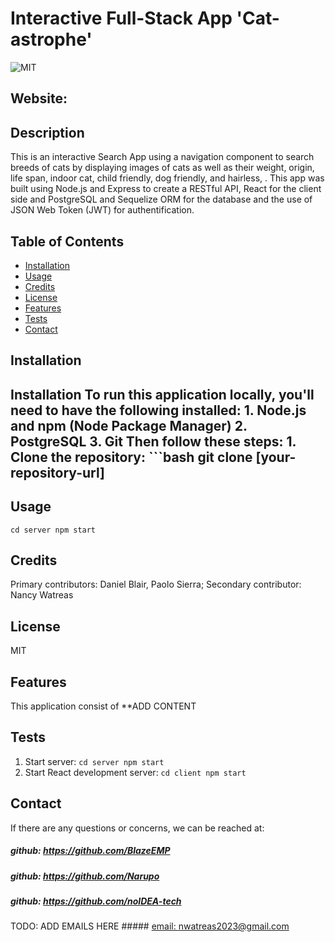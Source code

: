 # Interactive Full-Stack App 'Cat-astrophe' 
![MIT](https://img.shields.io/badge/License-MIT-blue)

## Website: 
<!--TODO: ADD LINKS HERE  [website](https://'(add url and github links)') nancy watreas jan 20-->

## Description
This is an interactive Search App using a navigation component to search breeds of cats by displaying images of cats as well as their weight, origin, life span, indoor cat, child friendly, dog friendly, and hairless, . This app was built using Node.js and Express to create a RESTful API, React for the client side and PostgreSQL and Sequelize ORM for the database and the use of JSON Web Token (JWT) for authentification.

<!-- TODO: ADD SCREENSHOT/IMAGE HERE ![app_image]((./src/assets/images/App-image1.png)) -->

## Table of Contents
- [Installation](#installation)
- [Usage](#usage)
- [Credits](#credits)
- [License](#license)
- [Features](#features)
- [Tests](#tests)
- [Contact](#contact)

## Installation
## Installation To run this application locally, you'll need to have the following installed:  1. Node.js and npm (Node Package Manager) 2. PostgreSQL 3. Git  Then follow these steps:  1. Clone the repository: ```bash git clone [your-repository-url]

## Usage
`cd server npm start`

## Credits
Primary contributors: Daniel Blair, Paolo Sierra; Secondary contributor: Nancy Watreas

## License
MIT

## Features
This application consist of **ADD CONTENT

## Tests
1. Start server: `cd server npm start`
2. Start React development server: `cd client npm start`

## Contact
If there are any questions or concerns, we can be reached at:
##### github: https://github.com/BlazeEMP 
##### github: https://github.com/Narupo
##### github: https://github.com/noIDEA-tech
<!-- (https://github.com/https://github.com/BlazeEMP; https://github.com/Narupo; https://github.com/noIDEA-tech) -->

TODO: ADD EMAILS HERE  ##### [email: nwatreas2023@gmail.com](mailto:nwatreas2023@gmail.com)